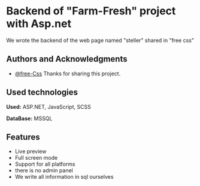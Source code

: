 
# Backend of "Farm-Fresh" project with Asp.net
We wrote the backend of the web page named "steller" shared in "free css"


## Authors and Acknowledgments

- [@free-Css](https://www.free-css.com/free-css-templates/page285/farmfresh) Thanks for sharing this project.



  
## Used technologies

**Used:** ASP.NET, JavaScript, SCSS

**DataBase:** MSSQL


  
## Features

- Live preview 
- Full screen mode
- Support for all platforms
- there is no admin panel
- We write all information in sql ourselves

  
